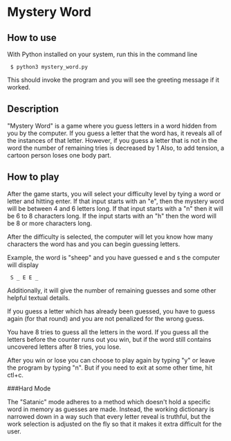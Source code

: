 # Mystery Word

## How to use

With Python installed on your system,
run this in the command line

     $ python3 mystery_word.py

This should invoke the program and you will see the
greeting message if it worked.

## Description

"Mystery Word" is a game where you guess letters in a word
hidden from you by the computer.
If you guess a letter that the word has, it reveals
all of the instances of that letter.
However, if you guess a letter that is not in the word
the number of remaining tries is decreased by 1
Also, to add tension, a cartoon person loses one
body part.

## How to play

After the game starts, you will select your difficulty
level by tying a word or letter and hitting enter.
If that input starts with an "e", then the mystery word
will be between 4 and 6 letters long.
If that input starts with a "n" then it will be 6 to 8
characters long.
If the input starts with an "h" then the word will be 8
or more characters long.

After the difficulty is selected, the computer will let
you know how many characters the word has and you can
begin guessing letters.

Example, the word is "sheep"
and you have guessed e and s
the computer will display

     S _ E E _

Additionally, it will give the number of remaining guesses
and some other helpful textual details.

If you guess a letter which has already been guessed,
you have to guess again (for that round) and you are
not penalized for the wrong guess.

You have 8 tries to guess all the letters in the word.
If you guess all the letters before the counter runs out
you win, but if the word still contains uncovered letters
after 8 tries, you lose.

After you win or lose you can choose to play again by
typing "y" or leave the program by typing "n". But if you
need to exit at some other time, hit ctl+c.

###Hard Mode

The "Satanic" mode adheres to a method which doesn't hold
a specific word in memory as guesses are made. Instead,
the working dictionary is narrowed down in a way such that
every letter reveal is truthful, but the work selection is
adjusted on the fly so that it makes it extra difficult for
the user.
